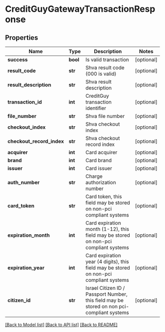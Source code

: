 # CreditGuyGatewayTransactionResponse

## Properties
Name | Type | Description | Notes
------------ | ------------- | ------------- | -------------
**success** | **bool** | Is valid transaction | [optional] 
**result_code** | **str** | Shva result code (000 is valid) | [optional] 
**result_description** | **str** | Shva result description | [optional] 
**transaction_id** | **int** | CreditGuy transaction identifier | [optional] 
**file_number** | **str** | Shva file number | [optional] 
**checkout_index** | **str** | Shva checkout index | [optional] 
**checkout_record_index** | **str** | Shva checkout record index | [optional] 
**acquirer** | **int** | Card acquirer | [optional] 
**brand** | **int** | Card brand | [optional] 
**issuer** | **int** | Card issuer | [optional] 
**auth_number** | **str** | Charge authorization number | [optional] 
**card_token** | **str** | Card token, this field may be stored on non-pci compliant systems | [optional] 
**expiration_month** | **int** | Card expiration month (1-12), this field may be stored on non-pci compliant systems | [optional] 
**expiration_year** | **int** | Card expiration year (4 digits), this field may be stored on non-pci compliant systems | [optional] 
**citizen_id** | **str** | Israel Citizen ID / Passport Number, this field may be stored on non pci-compliant systems | [optional] 

[[Back to Model list]](../README.md#documentation-for-models) [[Back to API list]](../README.md#documentation-for-api-endpoints) [[Back to README]](../README.md)


